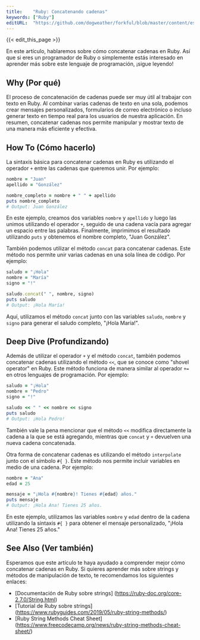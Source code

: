 ```yaml
---
title:    "Ruby: Concatenando cadenas"
keywords: ["Ruby"]
editURL:  "https://github.com/dogweather/forkful/blob/master/content/es/ruby/concatenating-strings.md"
---
```


{{< edit_this_page >}}

En este artículo, hablaremos sobre cómo concatenar cadenas en Ruby. Así que si eres un programador de Ruby o simplemente estás interesado en aprender más sobre este lenguaje de programación, ¡sigue leyendo!

## Why (Por qué)

El proceso de concatenación de cadenas puede ser muy útil al trabajar con texto en Ruby. Al combinar varias cadenas de texto en una sola, podemos crear mensajes personalizados, formularios de correo electrónico o incluso generar texto en tiempo real para los usuarios de nuestra aplicación. En resumen, concatenar cadenas nos permite manipular y mostrar texto de una manera más eficiente y efectiva.

## How To (Cómo hacerlo)

La sintaxis básica para concatenar cadenas en Ruby es utilizando el operador `+` entre las cadenas que queremos unir. Por ejemplo:

```Ruby
nombre = "Juan"
apellido = "González"

nombre_completo = nombre + " " + apellido
puts nombre_completo
# Output: Juan González
```

En este ejemplo, creamos dos variables `nombre` y `apellido` y luego las unimos utilizando el operador `+`, seguido de una cadena vacía para agregar un espacio entre las palabras. Finalmente, imprimimos el resultado utilizando `puts` y obtenemos el nombre completo, "Juan González".

También podemos utilizar el método `concat` para concatenar cadenas. Este método nos permite unir varias cadenas en una sola línea de código. Por ejemplo:

```Ruby
saludo = "¡Hola"
nombre = "María"
signo = "!"

saludo.concat(" ", nombre, signo)
puts saludo
# Output: ¡Hola María!
```

Aquí, utilizamos el método `concat` junto con las variables `saludo`, `nombre` y `signo` para generar el saludo completo, "¡Hola María!".

## Deep Dive (Profundizando)

Además de utilizar el operador `+` y el método `concat`, también podemos concatenar cadenas utilizando el método `<<`, que se conoce como "shovel operator" en Ruby. Este método funciona de manera similar al operador `+=` en otros lenguajes de programación. Por ejemplo:

```Ruby
saludo = "¡Hola"
nombre = "Pedro"
signo = "!"

saludo << " " << nombre << signo
puts saludo
# Output: ¡Hola Pedro!
```

También vale la pena mencionar que el método `<<` modifica directamente la cadena a la que se está agregando, mientras que `concat` y `+` devuelven una nueva cadena concatenada.

Otra forma de concatenar cadenas es utilizando el método `interpolate` junto con el símbolo `#{ }`. Este método nos permite incluir variables en medio de una cadena. Por ejemplo:

```Ruby
nombre = "Ana"
edad = 25

mensaje = "¡Hola #{nombre}! Tienes #{edad} años."
puts mensaje
# Output: ¡Hola Ana! Tienes 25 años.
```

En este ejemplo, utilizamos las variables `nombre` y `edad` dentro de la cadena utilizando la sintaxis `#{ }` para obtener el mensaje personalizado, "¡Hola Ana! Tienes 25 años."

## See Also (Ver también)

Esperamos que este artículo te haya ayudado a comprender mejor cómo concatenar cadenas en Ruby. Si quieres aprender más sobre strings y métodos de manipulación de texto, te recomendamos los siguientes enlaces:

- [Documentación de Ruby sobre strings] (https://ruby-doc.org/core-2.7.0/String.html)
- [Tutorial de Ruby sobre strings] (https://www.rubyguides.com/2019/05/ruby-string-methods/)
- [Ruby String Methods Cheat Sheet] (https://www.freecodecamp.org/news/ruby-string-methods-cheat-sheet/)